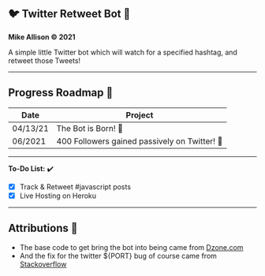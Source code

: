 ## :bird: Twitter Retweet Bot :robot:
**Mike Allison &copy; 2021**

A simple little Twitter bot which will watch for a specified hashtag, and retweet those Tweets!

---

## Progress Roadmap :bus:
| Date | Project |
| --- | --- |
| 04/13/21 | The Bot is Born! :baby: |
| 06/2021 | 400 Followers gained passively on Twitter! :partying_face: |

---

**To-Do List:** :heavy_check_mark:
- [x] Track & Retweet #javascript posts
- [x] Live Hosting on Heroku

---

## Attributions :loudspeaker:

- The base code to get bring the bot into being came from [Dzone.com](https://dzone.com/articles/how-to-build-a-twitter-bot-with-nodejs)
- And the fix for the twitter ${PORT} bug of course came from [Stackoverflow](https://stackoverflow.com/questions/31092538/heroku-node-js-error-r10-boot-timeout-web-process-failed-to-bind-to-port-w/36604249#36604249)